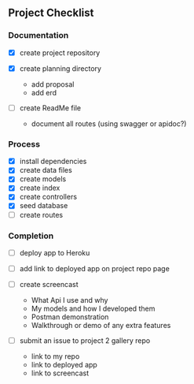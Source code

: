 ## Project Checklist

### Documentation

- [x] create project repository
- [x] create planning directory

  - add proposal
  - add erd

- [ ] create ReadMe file

  - document all routes (using swagger or apidoc?)

### Process

- [x] install dependencies
- [x] create data files
- [x] create models
- [x] create index
- [x] create controllers
- [x] seed database
- [ ] create routes

### Completion

- [ ] deploy app to Heroku
- [ ] add link to deployed app on project repo page
- [ ] create screencast

  - What Api I use and why
  - My models and how I developed them
  - Postman demonstration
  - Walkthrough or demo of any extra features

- [ ] submit an issue to project 2 gallery repo
  - link to my repo
  - link to deployed app
  - link to screencast
